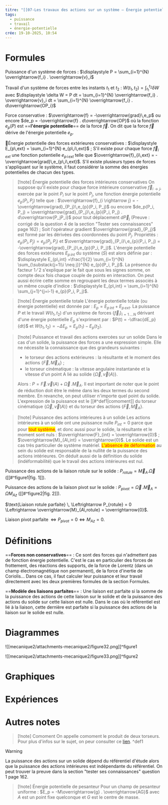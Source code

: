 ```yaml
---
titre: "[[07-Les travaux des actions sur un système – Énergie potentielle]]"
tags:
  - puissance
  - travail
  - énergie-potentielle
crée: 19-10-2025, 10:54
---
```

# Formules
Puissance d'un système de forces : $\displaystyle P = \sum_{i=1}^{N} \overrightarrow{f_i} . \overrightarrow{v}_i$

Travail d'un système de forces entre les instants $t_1$ et $t_2$ : $\displaystyle W(t_1, t_2) = \int_{t_1}^{t_2} \delta W$ avec $\displaystyle \delta W = P dt = \sum_{i=1}^{N} \overrightarrow{f_i} . \overrightarrow{v}_i dt = \sum_{i=1}^{N} \overrightarrow{f_i} . d\overrightarrow{OP_i}$

Force conservative : $\overrightarrow{f} = -\overrightarrow{grad}\,e_p$ ou encore $de_p = -\overrightarrow{f} . d\overrightarrow{OP}$ où la fonction $e_p(P)$ est ==**l'énergie potentielle**== de la force $\overrightarrow{f}$. On dit que la force $\overrightarrow{f}$ dérive de l'énergie potentielle $e_p$.

Énergie potentielle des forces extérieures conservatives : $\displaystyle E_{p\,ext} = \sum_{i=1}^{N} e_{p\,i\,ext}$ ; S'il existe pour chaque force $\overrightarrow{f}_{i\,ext}$ une fonction potentielle $e_{p\,i\,ext}$ telle que $\overrightarrow{f}_{i\,ext} = -\overrightarrow{grad}\,e_{p\,i\,ext}$. S'il existe plusieurs types de forces s'appliquant sur le système, il faut considérer la somme des énergies potentielles de chacun des types.

> [!note] Énergie potentielle des forces intérieures conservatives
> On suppose qu'il existe pour chaque force intérieure conservative $\overrightarrow{f}_{i \rightarrow j}$, exercée par le point $P_i$ sur le point $P_j$, une fonction énergie potentielle $e_p(P_i, P_j)$ telle que : $\overrightarrow{f}_{i \rightarrow j} = -\overrightarrow{grad}_{P_j}\,e_{p}(P_i, P_j)$ ou encore $de_p(P_i, P_j) = \overrightarrow{grad}_{P_j}\,e_{p}(P_i, P_j) . d\overrightarrow{P_jP_i}$ pour tout déplacement $d\overrightarrow{P}_j$ (Preuve : corrigé de la question 4 de la section "Tester ses connaissances" page 162) ; Soit l'opérateur gradient $\overrightarrow{grad}_{P_j}$ est formé par les dérivées des coordonnées du point $P_j$.
> Propriétés : $e_p(P_i, P_j) = e_p(P_j, P_i)$ et $\overrightarrow{grad}_{P_i}\,e_{p}(P_i, P_j) = -\overrightarrow{grad}_{P_j}\,e_{p}(P_i, P_j)$.
> L'énergie potentielle des forces extérieures $E_{p\,int}$ du système $(S)$ est alors définie par : $\displaystyle E_{p\,int} =\frac{1}{2} \sum_{i=1}^{N} \sum_{\substack{j=1\\i \neq j}}^{N} e_{p}(P_i, P_j)$.
> La présence du facteur 1 ⁄ 2 s'explique par le fait que sous les signes somme, on compte deux fois chaque couple de points en interaction. On peut aussi écrire cette somme en regroupant les deux termes associés à un même couple d'indice : $\displaystyle E_{p\,int} = \sum_{i=1}^{N} \sum_{j=1}^{j=i-1} e_{p}(P_i, P_j)$.

> [!note] Énergie potentielle totale
> L'énergie potentielle totale (ou énergie potentielle) est donnée par : $E_p = E_{p\,int} + E_{p\,ext}$.
> La puissance $P$ et le travail $W (t_1, t_2)$ d'un système de forces $\{\overrightarrow{f}_i\}_{i = 1\,\ldots\,N}$ dérivant d'une énergie potentielle $E_p$ s'expriment par :
> $P(t) = -\dfrac{dE_p}{dt}$ et $W (t_1, t_2) = -\Delta E_p = E_p(t_1) - E_p(t_2)$.

> [!note] Puissance et travail des actions exercées sur un solide
> Dans le cas d'un solide, la puissance des forces a une expression simple. Elle ne nécessite la connaissance que des grandeurs suivantes :
> - le torseur des actions extérieures : la résultante et le moment des actions $\{\overrightarrow{F}, \overrightarrow{M}_A\}$ ;
> - le torseur cinématique : la vitesse angulaire instantanée et la vitesse d'un point A lié au solide $\{\overrightarrow{\Omega}, \overrightarrow{v}(A)\}$.
> 
> Alors : $P = \overrightarrow{F} . \overrightarrow{v}(A) + \overrightarrow{\Omega}\, . \overrightarrow{M}_A$. Il est important de noter que le point de réduction doit être le même dans les deux termes du second membre. En revanche, on peut utiliser n'importe quel point du solide. L'expression de la puissance est le [[#^def1|comoment]] du torseur cinématique $\{\overrightarrow{\Omega}, \overrightarrow{v}(A)\}$ et du torseur des actions $\{\overrightarrow{F}, \overrightarrow{M}_A\}$.

> [!note] Puissance des actions intérieures à un solide
> Les actions intérieures à un solide ont une puissance nulle $P_{int} = 0$ parce que pour <mark style="color: red">tout système</mark>, et donc aussi pour le solide, la résultante et le moment sont nuls : $\overrightarrow{F}_{int} = \overrightarrow{0}$ ; $\overrightarrow{M}_{A\,int} = \overrightarrow{0}$.
> Le solide est un cas très particulier de système matériel. <mark style="color: red">L'absence de déformation</mark> au sein du solide est responsable de la nullité de la puissance des actions intérieures.
> On déduit aussi de la définition du solide (indéformabilité) que le travail des actions intérieures est nul.

Puissance des actions de la liaison rotule sur le solide : $P_{rotule} = \overrightarrow{M}_A . \overrightarrow{\Omega}$ ([[#^figure1|fig. 1]]).

Puissance des actions de la liaison pivot sur le solide : $P_{pivot} = \overrightarrow{\Omega}\, . \overrightarrow{M}_A = \Omega M_{Az}$ ([[#^figure2|fig. 2]]).

$\text{Liaison rotule parfaite} \, \Leftrightarrow P_{rotule} = 0 \Leftrightarrow \overrightarrow{M}_{A\,rotule} = \overrightarrow{0}$.

$\text{Liaison pivot parfaite} \, \Leftrightarrow P_{pivot} = 0 \Leftrightarrow M_{Az} = 0$.
# Définitions
==**Forces non conservatives**== :
Ce sont des forces qui n'admettent pas de fonction énergie potentielle. C'est le cas en particulier des forces de frottement, des réactions des supports, de la force de Lorentz (dans un champ électromagnétique non permanent), de la force d'inertie de Coriolis...
Dans ce cas, il faut calculer leur puissance et leur travail directement avec les deux premières formules de la section Formules.

==**Modèle des liaisons parfaites**== :
Une liaison est parfaite si la somme de la puissance des actions de cette liaison sur le solide et de la puissance des actions du solide sur cette liaison est nulle.
Dans le cas où le référentiel est lié à la liaison, cette dernière est parfaite si la puissance des actions de la liaison sur le solide est nulle.
# Diagrammes
![[mecanique2/attachments-mecanique2/figure32.png]]^figure1

![[mecanique2/attachments-mecanique2/figure33.png]]^figure2
# Graphiques

# Expériences

# Autres notes
> [!note] Comoment
> On appelle comoment le produit de deux torseurs. Pour plus d'infos sur le sujet, on peur consulter ce [lien](https://fr.wikipedia.org/wiki/Comoment).
^def1

> [!warning]
> La puissance des actions sur un solide dépend du référentiel d'étude alors que la puissance des actions intérieures est indépendante du référentiel. On peut trouver la preuve dans la section "tester ses connaissances" question 1 page 162.

> [!note] Énergie potentielle de pesanteur
> Pour un champ de pesanteur uniforme : $E_p = -M\overrightarrow{g} . \overrightarrow{AG}$ avec $A$ est un point fixe quelconque et $G$ est le centre de masse.